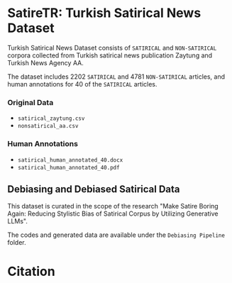 # SatireTR: Turkish Satirical News Dataset

Turkish Satirical News Dataset consists of `SATIRICAL` and `NON-SATIRICAL` corpora collected from Turkish satirical news publication Zaytung and Turkish News Agency AA.

The dataset includes 2202 `SATIRICAL` and 4781 `NON-SATIRICAL` articles, and human annotations for 40 of the `SATIRICAL` articles.

### Original Data 

* `satirical_zaytung.csv`
* `nonsatirical_aa.csv`

### Human Annotations

* `satirical_human_annotated_40.docx`
* `satirical_human_annotated_40.pdf`

## Debiasing and Debiased Satirical Data 

This dataset is curated in the scope of the research "Make Satire Boring Again: Reducing Stylistic Bias of Satirical Corpus by Utilizing Generative LLMs". 

The codes and generated data are available under the `Debiasing Pipeline` folder.

# Citation



